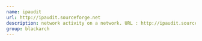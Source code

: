 ```yaml
---
name: ipaudit
url: http://ipaudit.sourceforge.net
description: network activity on a network. URL : http://ipaudit.sourceforge.net Groups : blackarch blackarch-networking
group: blackarch
---
```

